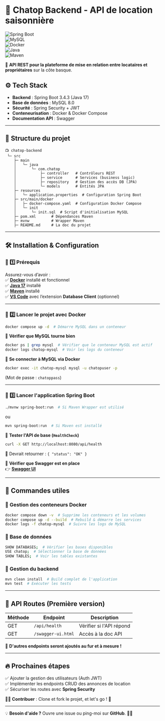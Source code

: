 # 🏡 Chatop Backend - API de location saisonnière  

![Spring Boot](https://img.shields.io/badge/Spring_Boot-3.4.3-brightgreen?logo=springboot)  
![MySQL](https://img.shields.io/badge/MySQL-8.0-blue?logo=mysql)  
![Docker](https://img.shields.io/badge/Docker-Compose-2496ED?logo=docker)  
![Java](https://img.shields.io/badge/Java-17-orange?logo=openjdk)  
![Maven](https://img.shields.io/badge/Maven-Build-red?logo=apachemaven)  

🚀 **API REST pour la plateforme de mise en relation entre locataires et propriétaires** sur la côte basque.  

## ⚙️ **Tech Stack**

- **Backend** : Spring Boot 3.4.3 (Java 17)  
- **Base de données** : MySQL 8.0  
- **Sécurité** : Spring Security + JWT  
- **Conteneurisation** : Docker & Docker Compose  
- **Documentation API** : Swagger  

---

## 👤 **Structure du projet**

``` 
📺 chatop-backend
 └─ src
    ├─ main
    │   └─ java
    │       └─ com.chatop
    │           ├─ controller   # Contrôleurs REST
    │           ├─ service      # Services (business logic)
    │           ├─ repository   # Gestion des accès DB (JPA)
    │           └─ models       # Entités JPA
    ├─ resources
    │   └─ application.properties  # Configuration Spring Boot
    ├─ src/main/docker
    │   ├─ docker-compose.yaml  # Configuration Docker Compose
    │   └─ init
    │       └─ init.sql  # Script d'initialisation MySQL
    ├─ pom.xml       # Dépendances Maven
    ├─ mvnw          # Wrapper Maven
    ├─ README.md     # La doc du projet
```

---

## 🛠️ **Installation & Configuration**

### 📌 **1️⃣ Prérequis**

Assurez-vous d’avoir :  
✅ **[Docker](https://www.docker.com/get-started/)** installé et fonctionnel  
✅ **[Java 17](https://adoptopenjdk.net/)** installé  
✅ **[Maven](https://maven.apache.org/download.cgi)** installé  
✅ **[VS Code](https://code.visualstudio.com/)** avec l’extension **Database Client** (optionnel)  

---

### 📌 **2️⃣ Lancer le projet avec Docker**

```sh
docker compose up -d  # Démarre MySQL dans un conteneur
```

📌 **Vérifier que MySQL tourne bien**  

```sh
docker ps | grep mysql  # Vérifier que le conteneur MySQL est actif
docker logs chatop-mysql  # Voir les logs du conteneur
```

📌 **Se connecter à MySQL via Docker**  

```sh
docker exec -it chatop-mysql mysql -u chatopuser -p
```

(Mot de passe : `chatoppass`)

---

### 📌 **3️⃣ Lancer l'application Spring Boot**

```sh
./mvnw spring-boot:run  # Si Maven Wrapper est utilisé
```

ou

```sh
mvn spring-boot:run  # Si Maven est installé
```

📌 **Tester l'API de base (`HealthCheck`)**  

```sh
curl -X GET http://localhost:8080/api/health
```

🔹 Devrait retourner : `{ "status": "OK" }`  

📌 **Vérifier que Swagger est en place**  
👉 **[Swagger UI](http://localhost:8080/swagger-ui.html)**

---

## 🚀 **Commandes utiles**

### 📌 **Gestion des conteneurs Docker**

```sh
docker compose down -v  # Supprime les conteneurs et les volumes
docker compose up -d --build  # Rebuild & démarre les services
docker logs -f chatop-mysql  # Suivre les logs de MySQL
```

### 📌 **Base de données**

```sh
SHOW DATABASES;  # Vérifier les bases disponibles
USE chatop;  # Sélectionner la base de données
SHOW TABLES;  # Voir les tables existantes
```

### 📌 **Gestion du backend**

```sh
mvn clean install  # Build complet de l'application
mvn test  # Exécuter les tests
```

---

## 📝 **API Routes (Première version)**

| Méthode | Endpoint            | Description                |
|---------|---------------------|----------------------------|
| GET     | `/api/health`       | Vérifier si l'API répond  |
| GET     | `/swagger-ui.html`  | Accès à la doc API        |

📌 **D'autres endpoints seront ajoutés au fur et à mesure !**  

---

## 🔥 **Prochaines étapes**

✅ Ajouter la gestion des utilisateurs (Auth JWT)  
✅ Implémenter les endpoints CRUD des annonces de location  
✅ Sécuriser les routes avec **Spring Security**  

👨‍💻 **Contribuer** : Clone et fork le projet, et let's go ! 🚀

---

💡 **Besoin d'aide ?** Ouvre une issue ou ping-moi sur **GitHub**. 🚀🔥
